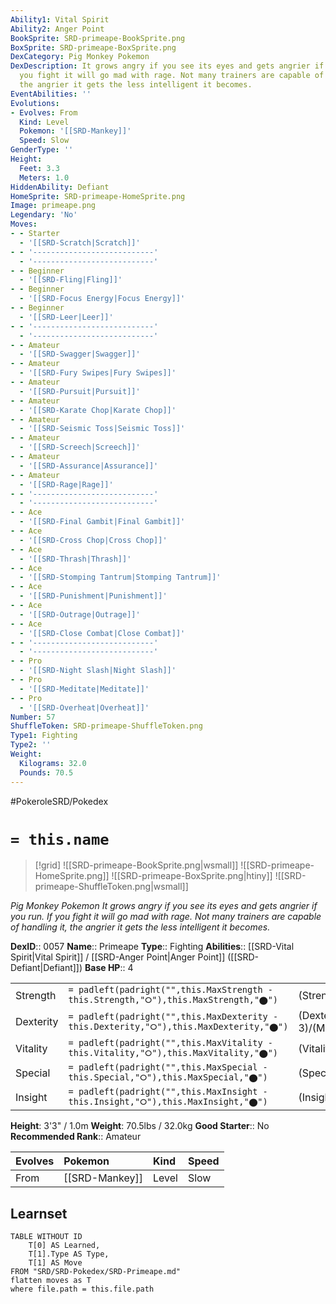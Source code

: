 ```yaml
---
Ability1: Vital Spirit
Ability2: Anger Point
BookSprite: SRD-primeape-BookSprite.png
BoxSprite: SRD-primeape-BoxSprite.png
DexCategory: Pig Monkey Pokemon
DexDescription: It grows angry if you see its eyes and gets angrier if you run. If
  you fight it will go mad with rage. Not many trainers are capable of handling it,
  the angrier it gets the less intelligent it becomes.
EventAbilities: ''
Evolutions:
- Evolves: From
  Kind: Level
  Pokemon: '[[SRD-Mankey]]'
  Speed: Slow
GenderType: ''
Height:
  Feet: 3.3
  Meters: 1.0
HiddenAbility: Defiant
HomeSprite: SRD-primeape-HomeSprite.png
Image: primeape.png
Legendary: 'No'
Moves:
- - Starter
  - '[[SRD-Scratch|Scratch]]'
- - '---------------------------'
  - '---------------------------'
- - Beginner
  - '[[SRD-Fling|Fling]]'
- - Beginner
  - '[[SRD-Focus Energy|Focus Energy]]'
- - Beginner
  - '[[SRD-Leer|Leer]]'
- - '---------------------------'
  - '---------------------------'
- - Amateur
  - '[[SRD-Swagger|Swagger]]'
- - Amateur
  - '[[SRD-Fury Swipes|Fury Swipes]]'
- - Amateur
  - '[[SRD-Pursuit|Pursuit]]'
- - Amateur
  - '[[SRD-Karate Chop|Karate Chop]]'
- - Amateur
  - '[[SRD-Seismic Toss|Seismic Toss]]'
- - Amateur
  - '[[SRD-Screech|Screech]]'
- - Amateur
  - '[[SRD-Assurance|Assurance]]'
- - Amateur
  - '[[SRD-Rage|Rage]]'
- - '---------------------------'
  - '---------------------------'
- - Ace
  - '[[SRD-Final Gambit|Final Gambit]]'
- - Ace
  - '[[SRD-Cross Chop|Cross Chop]]'
- - Ace
  - '[[SRD-Thrash|Thrash]]'
- - Ace
  - '[[SRD-Stomping Tantrum|Stomping Tantrum]]'
- - Ace
  - '[[SRD-Punishment|Punishment]]'
- - Ace
  - '[[SRD-Outrage|Outrage]]'
- - Ace
  - '[[SRD-Close Combat|Close Combat]]'
- - '---------------------------'
  - '---------------------------'
- - Pro
  - '[[SRD-Night Slash|Night Slash]]'
- - Pro
  - '[[SRD-Meditate|Meditate]]'
- - Pro
  - '[[SRD-Overheat|Overheat]]'
Number: 57
ShuffleToken: SRD-primeape-ShuffleToken.png
Type1: Fighting
Type2: ''
Weight:
  Kilograms: 32.0
  Pounds: 70.5
---
```


#PokeroleSRD/Pokedex

# `= this.name`

> [!grid]
> ![[SRD-primeape-BookSprite.png|wsmall]]
> ![[SRD-primeape-HomeSprite.png]]
> ![[SRD-primeape-BoxSprite.png|htiny]]
> ![[SRD-primeape-ShuffleToken.png|wsmall]]


*Pig Monkey Pokemon*
*It grows angry if you see its eyes and gets angrier if you run. If you fight it will go mad with rage. Not many trainers are capable of handling it, the angrier it gets the less intelligent it becomes.*

**DexID**:: 0057
**Name**:: Primeape
**Type**:: Fighting
**Abilities**:: [[SRD-Vital Spirit|Vital Spirit]] / [[SRD-Anger Point|Anger Point]] ([[SRD-Defiant|Defiant]])
**Base HP**:: 4

|           |                                                                                        |                                          |
| --------- | -------------------------------------------------------------------------------------- | ---------------------------------------- |
| Strength  | `= padleft(padright("",this.MaxStrength - this.Strength,"⭘"),this.MaxStrength,"⬤")`    | (Strength::3)/(MaxStrength::6)   |
| Dexterity | `= padleft(padright("",this.MaxDexterity - this.Dexterity,"⭘"),this.MaxDexterity,"⬤")` | (Dexterity:: 3)/(MaxDexterity::6) |
| Vitality  | `= padleft(padright("",this.MaxVitality - this.Vitality,"⭘"),this.MaxVitality,"⬤")`    | (Vitality::2)/(MaxVitality::4)   |
| Special   | `= padleft(padright("",this.MaxSpecial - this.Special,"⭘"),this.MaxSpecial,"⬤")`       | (Special::2)/(MaxSpecial::4)     |
| Insight   | `= padleft(padright("",this.MaxInsight - this.Insight,"⭘"),this.MaxInsight,"⬤")`       | (Insight::2)/(MaxInsight::5)     |

**Height**: 3'3" / 1.0m
**Weight**: 70.5lbs / 32.0kg
**Good Starter**:: No
**Recommended Rank**:: Amateur

| Evolves   | Pokemon        | Kind   | Speed   |
|:----------|:---------------|:-------|:--------|
| From      | [[SRD-Mankey]] | Level  | Slow    |

## Learnset

```dataview
TABLE WITHOUT ID
    T[0] AS Learned,
    T[1].Type AS Type,
    T[1] AS Move
FROM "SRD/SRD-Pokedex/SRD-Primeape.md"
flatten moves as T
where file.path = this.file.path
```
